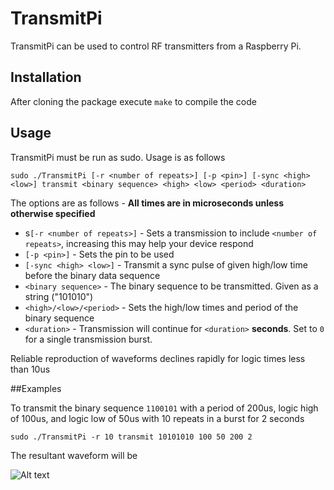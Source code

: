 # TransmitPi

TransmitPi can be used to control RF transmitters from a Raspberry Pi. 

  
## Installation
After cloning the package execute `make` to compile the code

## Usage
TransmitPi must be run as sudo. Usage is as follows
```
sudo ./TransmitPi [-r <number of repeats>] [-p <pin>] [-sync <high> <low>] transmit <binary sequence> <high> <low> <period> <duration>
```
The options are as follows - **All times are in microseconds unless otherwise specified**

* s`[-r <number of repeats>]` - Sets a transmission to include `<number of repeats>`, increasing this may help your device respond
* `[-p <pin>]` - Sets the pin to be used
* `[-sync <high> <low>]` - Transmit a sync pulse of given high/low time before the binary data sequence
* `<binary sequence>` - The binary sequence to be transmitted. Given as a string ("101010")
* `<high>/<low>/<period>` - Sets the high/low times and period of the binary sequence
* `<duration>` - Transmission will continue for `<duration>` **seconds**. Set to `0` for a single transmission burst.

Reliable reproduction of waveforms declines rapidly for logic times less than 10us

##Examples

To transmit the binary sequence `1100101` with a period of 200us, logic high of 100us, and logic low of 50us with 10 repeats in a burst for 2 seconds
```
sudo ./TransmitPi -r 10 transmit 10101010 100 50 200 2
```
The resultant waveform will be

![Alt text](/../screenshots/screenshots/DS1Z_QuickPrint2.png?raw=true "Total waveform")
